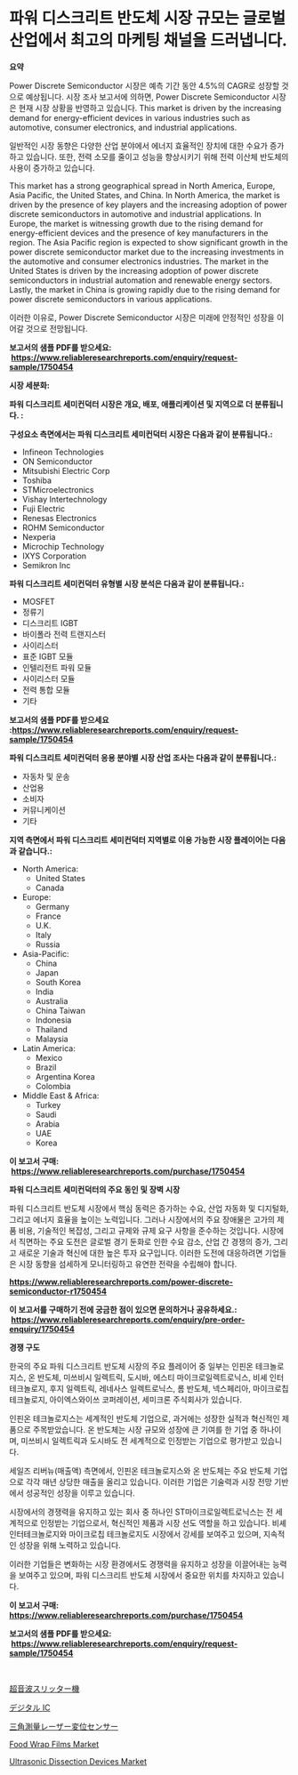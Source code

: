 <p><h1>파워 디스크리트 반도체 시장 규모는 글로벌 산업에서 최고의 마케팅 채널을 드러냅니다.</h1></p><p><strong>요약</strong></p>
<p><p>Power Discrete Semiconductor 시장은 예측 기간 동안 4.5%의 CAGR로 성장할 것으로 예상됩니다. 시장 조사 보고서에 의하면, Power Discrete Semiconductor 시장은 현재 시장 상황을 반영하고 있습니다. This market is driven by the increasing demand for energy-efficient devices in various industries such as automotive, consumer electronics, and industrial applications.</p><p>일반적인 시장 동향은 다양한 산업 분야에서 에너지 효율적인 장치에 대한 수요가 증가하고 있습니다. 또한, 전력 소모를 줄이고 성능을 향상시키기 위해 전력 이산체 반도체의 사용이 증가하고 있습니다.</p><p>This market has a strong geographical spread in North America, Europe, Asia Pacific, the United States, and China. In North America, the market is driven by the presence of key players and the increasing adoption of power discrete semiconductors in automotive and industrial applications. In Europe, the market is witnessing growth due to the rising demand for energy-efficient devices and the presence of key manufacturers in the region. The Asia Pacific region is expected to show significant growth in the power discrete semiconductor market due to the increasing investments in the automotive and consumer electronics industries. The market in the United States is driven by the increasing adoption of power discrete semiconductors in industrial automation and renewable energy sectors. Lastly, the market in China is growing rapidly due to the rising demand for power discrete semiconductors in various applications.</p><p>이러한 이유로, Power Discrete Semiconductor 시장은 미래에 안정적인 성장을 이어갈 것으로 전망됩니다.</p></p>
<p><strong>보고서의 샘플 PDF를 받으세요: &nbsp;<a href="https://www.reliableresearchreports.com/enquiry/request-sample/1750454">https://www.reliableresearchreports.com/enquiry/request-sample/1750454</a></strong></p>
<p><strong>시장 세분화:</strong></p>
<p><strong> 파워 디스크리트 세미컨덕터 시장은 개요, 배포, 애플리케이션 및 지역으로 더 분류됩니다. :</strong></p>
<p><strong>구성요소 측면에서는 파워 디스크리트 세미컨덕터 시장은 다음과 같이 분류됩니다.:</strong></p>
<p><ul><li>Infineon Technologies</li><li>ON Semiconductor</li><li>Mitsubishi Electric Corp</li><li>Toshiba</li><li>STMicroelectronics</li><li>Vishay Intertechnology</li><li>Fuji Electric</li><li>Renesas Electronics</li><li>ROHM Semiconductor</li><li>Nexperia</li><li>Microchip Technology</li><li>IXYS Corporation</li><li>Semikron Inc</li></ul></p>
<p><strong> 파워 디스크리트 세미컨덕터 유형별 시장 분석은 다음과 같이 분류됩니다.:</strong></p>
<p><ul><li>MOSFET</li><li>정류기</li><li>디스크리트 IGBT</li><li>바이폴라 전력 트랜지스터</li><li>사이리스터</li><li>표준 IGBT 모듈</li><li>인텔리전트 파워 모듈</li><li>사이리스터 모듈</li><li>전력 통합 모듈</li><li>기타</li></ul></p>
<p><strong>보고서의 샘플 PDF를 받으세요 :<a href="https://www.reliableresearchreports.com/enquiry/request-sample/1750454">https://www.reliableresearchreports.com/enquiry/request-sample/1750454</a></strong></p>
<p><strong> 파워 디스크리트 세미컨덕터 응용 분야별 시장 산업 조사는 다음과 같이 분류됩니다.:</strong></p>
<p><ul><li>자동차 및 운송</li><li>산업용</li><li>소비자</li><li>커뮤니케이션</li><li>기타</li></ul></p>
<p><strong>지역 측면에서 파워 디스크리트 세미컨덕터 지역별로 이용 가능한 시장 플레이어는 다음과 같습니다.:</strong></p>
<p><ul>
    <li>
        North America:
        <ul>
            <li>United States</li>
            <li>Canada</li>
        </ul>
    </li>
    <li>
        Europe:
        <ul>
            <li>Germany</li>
            <li>France</li>
            <li>U.K.</li>
            <li>Italy</li>
            <li>Russia</li>
        </ul>
    </li>
    <li>
        Asia-Pacific:
        <ul>
            <li>China</li>
            <li>Japan</li>
            <li>South Korea</li>
            <li>India</li>
            <li>Australia</li>
            <li>China Taiwan</li>
            <li>Indonesia</li>
            <li>Thailand</li>
            <li>Malaysia</li>
        </ul>
    </li>
    <li>
        Latin America:
        <ul>
            <li>Mexico</li>
            <li>Brazil</li>
            <li>Argentina Korea</li>
            <li>Colombia</li>
        </ul>
    </li>
    <li>
        Middle East & Africa:
        <ul>
            <li>Turkey</li>
            <li>Saudi</li>
            <li>Arabia</li>
            <li>UAE</li>
            <li>Korea</li>
        </ul>
    </li>
    </ul></p>
<p><strong>이 보고서 구매: &nbsp;<a href="https://www.reliableresearchreports.com/purchase/1750454">https://www.reliableresearchreports.com/purchase/1750454</a></strong></p>
<p><strong>파워 디스크리트 세미컨덕터의 주요 동인 및 장벽 시장</strong></p>
<p><p>파워 디스크리트 반도체 시장에서 핵심 동력은 증가하는 수요, 산업 자동화 및 디지털화, 그리고 에너지 효율을 높이는 노력입니다. 그러나 시장에서의 주요 장애물은 고가의 제품 비용, 기술적인 복잡성, 그리고 규제와 규제 요구 사항을 준수하는 것입니다. 시장에서 직면하는 주요 도전은 글로벌 경기 둔화로 인한 수요 감소, 산업 간 경쟁의 증가, 그리고 새로운 기술과 혁신에 대한 높은 투자 요구입니다. 이러한 도전에 대응하려면 기업들은 시장 동향을 섬세하게 모니터링하고 유연한 전략을 수립해야 합니다.</p></p>
<p><strong><a href="https://www.reliableresearchreports.com/power-discrete-semiconductor-r1750454">https://www.reliableresearchreports.com/power-discrete-semiconductor-r1750454</a></strong></p>
<p><strong>이 보고서를 구매하기 전에 궁금한 점이 있으면 문의하거나 공유하세요.: &nbsp;<a href="https://www.reliableresearchreports.com/enquiry/pre-order-enquiry/1750454">https://www.reliableresearchreports.com/enquiry/pre-order-enquiry/1750454</a></strong></p>
<p><strong>경쟁 구도</strong></p>
<p><p>한국의 주요 파워 디스크리트 반도체 시장의 주요 플레이어 중 일부는 인핀온 테크놀로지스, 온 반도체, 미쓰비시 일렉트릭, 도시바, 에스티 마이크로일렉트로닉스, 비셰 인터테크놀로지, 후지 일렉트릭, 레네사스 일렉트로닉스, 롬 반도체, 넥스페리아, 마이크로칩 테크놀로지, 아이엑스와이쓰 코퍼레이션, 세미크론 주식회사가 있습니다. </p><p>인핀온 테크놀로지스는 세계적인 반도체 기업으로, 과거에는 성장한 실적과 혁신적인 제품으로 주목받았습니다. 온 반도체는 시장 규모와 성장에 큰 기여를 한 기업 중 하나이며, 미쓰비시 일렉트릭과 도시바도 전 세계적으로 인정받는 기업으로 평가받고 있습니다.</p><p>세일즈 리버뉴(매출액) 측면에서, 인핀온 테크놀로지스와 온 반도체는 주요 반도체 기업으로 각각 매년 상당한 매출을 올리고 있습니다. 이러한 기업은 기술력과 시장 전망 기반에서 성공적인 성장을 이루고 있습니다.</p><p>시장에서의 경쟁력을 유지하고 있는 회사 중 하나인 ST마이크로일렉트로닉스는 전 세계적으로 인정받는 기업으로서, 혁신적인 제품과 시장 선도 역할을 하고 있습니다. 비셰 인터테크놀로지와 마이크로칩 테크놀로지도 시장에서 강세를 보여주고 있으며, 지속적인 성장을 위해 노력하고 있습니다. </p><p>이러한 기업들은 변화하는 시장 환경에서도 경쟁력을 유지하고 성장을 이끌어내는 능력을 보여주고 있으며, 파워 디스크리트 반도체 시장에서 중요한 위치를 차지하고 있습니다.</p></p>
<p><strong>이 보고서 구매: &nbsp; <a href="https://www.reliableresearchreports.com/purchase/1750454">https://www.reliableresearchreports.com/purchase/1750454</a></strong></p>
<p><strong>보고서의 샘플 PDF를 받으세요: &nbsp;<a href="https://www.reliableresearchreports.com/enquiry/request-sample/1750454">https://www.reliableresearchreports.com/enquiry/request-sample/1750454</a></strong><strong></strong></p>
<p>&nbsp;</p>
<p><p><a href="https://medium.com/@jacksonmith1931/%E3%82%A6%E3%83%AB%E3%83%88%E3%83%A9%E3%82%BD%E3%83%8B%E3%83%83%E3%82%AF%E8%A3%81%E6%96%AD%E6%A9%9F%E3%81%AE%E5%B8%82%E5%A0%B4%E5%88%86%E6%9E%90%E3%81%8A%E3%82%88%E3%81%B32024%E5%B9%B4%E3%81%8B%E3%82%892031%E5%B9%B4%E3%81%BE%E3%81%A7%E3%81%AE%E3%82%B5%E3%82%A4%E3%82%BA%E4%BA%88%E6%B8%AC-aab7c219e188">超音波スリッター機</a></p><p><a href="https://github.com/mathieurico66/Market-Research-Report-List-1/blob/main/877030035263.md">デジタル IC</a></p><p><a href="https://github.com/ycmtqqhvk3273/Market-Research-Report-List-1/blob/main/735000835262.md">三角測量レーザー変位センサー</a></p><p><a href="https://issuu.com/reportprime-2/docs/food-wrap-films-market-size-2030.pptx">Food Wrap Films Market</a></p><p><a href="https://github.com/irfadac/Market-Research-Report-List-2/blob/main/ultrasonic-dissection-devices-market.md">Ultrasonic Dissection Devices Market</a></p></p>